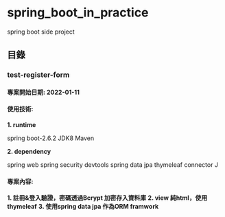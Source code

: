 # spring_boot_in_practice
spring boot side project

## 目錄
### test-register-form
#### 專案開始日期: 2022-01-11
#### 使用技術: 
**1. runtime**

spring boot-2.6.2
JDK8
Maven

**2. dependency**

spring web
spring security
devtools
spring data jpa
thymeleaf
connector J
#### 專案內容:
**1. 註冊&登入驗證，密碼透過Bcrypt 加密存入資料庫**
**2. view 純html，使用thymeleaf**
**3. 使用spring data jpa 作為ORM framwork**
